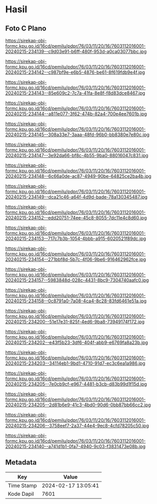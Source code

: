 # Hasil

## Foto C Plano

https://sirekap-obj-formc.kpu.go.id/16cd/pemilu/pdpr/76/03/11/20/16/7603112016001-20240215-234139--c9d03e91-b6ff-480f-953d-a0ca03077bbc.jpg

https://sirekap-obj-formc.kpu.go.id/16cd/pemilu/pdpr/76/03/11/20/16/7603112016001-20240215-234142--c987bf9e-e6b5-4876-be61-8f619fdb9e4f.jpg

https://sirekap-obj-formc.kpu.go.id/16cd/pemilu/pdpr/76/03/11/20/16/7603112016001-20240215-234143--85e609c2-7c7a-41fa-8e8f-f8d83dce8467.jpg

https://sirekap-obj-formc.kpu.go.id/16cd/pemilu/pdpr/76/03/11/20/16/7603112016001-20240215-234144--a811e077-3f62-474b-82a4-700e4ee7601b.jpg

https://sirekap-obj-formc.kpu.go.id/16cd/pemilu/pdpr/76/03/11/20/16/7603112016001-20240215-234145--308a33e7-3aaa-48fd-96b0-bb8380e7e80c.jpg

https://sirekap-obj-formc.kpu.go.id/16cd/pemilu/pdpr/76/03/11/20/16/7603112016001-20240215-234147--3e92da66-bf8c-4b55-9ba0-88016047c831.jpg

https://sirekap-obj-formc.kpu.go.id/16cd/pemilu/pdpr/76/03/11/20/16/7603112016001-20240215-234148--6c66a0de-ac87-4949-90be-64825ce2ba4b.jpg

https://sirekap-obj-formc.kpu.go.id/16cd/pemilu/pdpr/76/03/11/20/16/7603112016001-20240215-234149--dca21c46-a64f-4d9d-bade-78a130345487.jpg

https://sirekap-obj-formc.kpu.go.id/16cd/pemilu/pdpr/76/03/11/20/16/7603112016001-20240215-234152--edd20751-74ee-45c8-8055-7dc11e4c8d60.jpg

https://sirekap-obj-formc.kpu.go.id/16cd/pemilu/pdpr/76/03/11/20/16/7603112016001-20240215-234153--717c7b3b-1054-4bbb-a915-6020521f89dc.jpg

https://sirekap-obj-formc.kpu.go.id/16cd/pemilu/pdpr/76/03/11/20/16/7603112016001-20240215-234154--271bbf8d-5b7c-4f06-9be6-916462962fce.jpg

https://sirekap-obj-formc.kpu.go.id/16cd/pemilu/pdpr/76/03/11/20/16/7603112016001-20240215-234157--5983848d-028c-4431-8bc9-7304740aafc0.jpg

https://sirekap-obj-formc.kpu.go.id/16cd/pemilu/pdpr/76/03/11/20/16/7603112016001-20240215-234158--0c8791a0-7a08-4ca4-8c28-83fd6461e51a.jpg

https://sirekap-obj-formc.kpu.go.id/16cd/pemilu/pdpr/76/03/11/20/16/7603112016001-20240215-234200--51e17e31-825f-4ed6-9ba8-73949174f172.jpg

https://sirekap-obj-formc.kpu.go.id/16cd/pemilu/pdpr/76/03/11/20/16/7603112016001-20240215-234202--e43f5b23-3df6-404f-abb9-e6769fa8a23b.jpg

https://sirekap-obj-formc.kpu.go.id/16cd/pemilu/pdpr/76/03/11/20/16/7603112016001-20240215-234203--34114eb1-9bd1-4710-91d7-ec3c6ea1a986.jpg

https://sirekap-obj-formc.kpu.go.id/16cd/pemilu/pdpr/76/03/11/20/16/7603112016001-20240215-234205--7e0cb9cf-e967-4481-b3cb-d83b99d1f15d.jpg

https://sirekap-obj-formc.kpu.go.id/16cd/pemilu/pdpr/76/03/11/20/16/7603112016001-20240215-234205--2d81b6e9-41c3-4bd0-90d6-0bb87bb66cc2.jpg

https://sirekap-obj-formc.kpu.go.id/16cd/pemilu/pdpr/76/03/11/20/16/7603112016001-20240215-234206--3758eef7-2a37-44e4-9ec8-4cfd78205c50.jpg

https://sirekap-obj-formc.kpu.go.id/16cd/pemilu/pdpr/76/03/11/20/16/7603112016001-20240215-234140--a741d1b1-0fa7-4940-9c03-f3831473e08b.jpg


## Metadata

| Key        | Value               |
| ---------- | ------------------- |
| Time Stamp | 2024-02-17 13:05:41 |
| Kode Dapil | 7601                |



